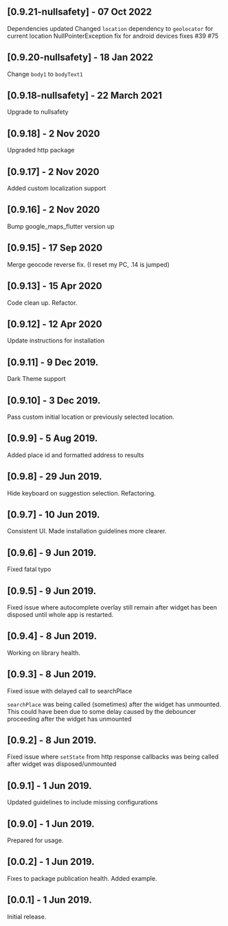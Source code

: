 ## [0.9.21-nullsafety] - 07 Oct 2022
Dependencies updated
Changed `location` dependency to `geolocator` for current location
NullPointerException fix for android devices
fixes #39 #75

## [0.9.20-nullsafety] - 18 Jan 2022
Change `body1` to `bodyText1`

## [0.9.18-nullsafety] - 22 March 2021
Upgrade to nullsafety

## [0.9.18] - 2 Nov 2020
Upgraded http package

## [0.9.17] - 2 Nov 2020
Added custom localization support

## [0.9.16] - 2 Nov 2020
Bump google_maps_flutter version up

## [0.9.15] - 17 Sep 2020
Merge geocode reverse fix. (I reset my PC, .14 is jumped)

## [0.9.13] - 15 Apr 2020
Code clean up. Refactor.

## [0.9.12] - 12 Apr 2020
Update instructions for installation

## [0.9.11] - 9 Dec 2019.

Dark Theme support

## [0.9.10] - 3 Dec 2019.

Pass custom initial location or previously selected location.

## [0.9.9] - 5 Aug 2019.

Added place id and formatted address to results

## [0.9.8] - 29 Jun 2019.

Hide keyboard on suggestion selection. Refactoring.

## [0.9.7] - 10 Jun 2019.

Consistent UI. Made installation guidelines more clearer.

## [0.9.6] - 9 Jun 2019.

Fixed fatal typo

## [0.9.5] - 9 Jun 2019.

Fixed issue where autocomplete overlay still remain after widget has been
disposed until whole app is restarted.

## [0.9.4] - 8 Jun 2019.

Working on library health.

## [0.9.3] - 8 Jun 2019.

Fixed issue with delayed call to searchPlace

`searchPlace` was being called (sometimes) after the widget has unmounted.
This could have been due to some delay caused by the debouncer proceeding after
the widget has unmounted

## [0.9.2] - 8 Jun 2019.

Fixed issue where `setState` from http response callbacks was being called
after widget was disposed/unmounted

## [0.9.1] - 1 Jun 2019.

Updated guidelines to include missing configurations

## [0.9.0] - 1 Jun 2019.

Prepared for usage.

## [0.0.2] - 1 Jun 2019.

Fixes to package publication health. Added example.

## [0.0.1] - 1 Jun 2019.

Initial release.

